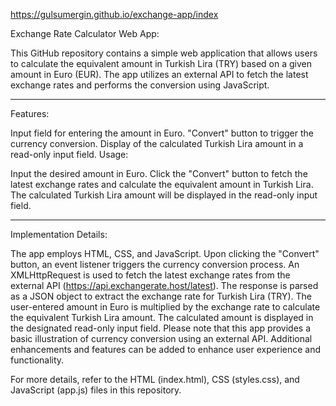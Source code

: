 https://gulsumergin.github.io/exchange-app/index

Exchange Rate Calculator Web App:

This GitHub repository contains a simple web application that allows users to calculate the equivalent amount in Turkish Lira (TRY) based on a given amount in Euro (EUR). The app utilizes an external API to fetch the latest exchange rates and performs the conversion using JavaScript.

------------------------------------------------------------------------------------------

Features:

Input field for entering the amount in Euro.
"Convert" button to trigger the currency conversion.
Display of the calculated Turkish Lira amount in a read-only input field.
Usage:

Input the desired amount in Euro.
Click the "Convert" button to fetch the latest exchange rates and calculate the equivalent amount in Turkish Lira.
The calculated Turkish Lira amount will be displayed in the read-only input field.

------------------------------------------------------------------------------------------

Implementation Details:

The app employs HTML, CSS, and JavaScript.
Upon clicking the "Convert" button, an event listener triggers the currency conversion process.
An XMLHttpRequest is used to fetch the latest exchange rates from the external API (https://api.exchangerate.host/latest).
The response is parsed as a JSON object to extract the exchange rate for Turkish Lira (TRY).
The user-entered amount in Euro is multiplied by the exchange rate to calculate the equivalent Turkish Lira amount.
The calculated amount is displayed in the designated read-only input field.
Please note that this app provides a basic illustration of currency conversion using an external API. Additional enhancements and features can be added to enhance user experience and functionality.

For more details, refer to the HTML (index.html), CSS (styles.css), and JavaScript (app.js) files in this repository.





